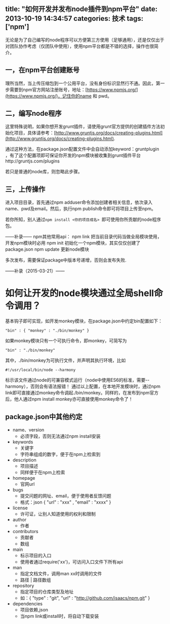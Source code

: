 title: "如何开发并发布node插件到npm平台"
date: 2013-10-19 14:34:57
categories: 技术
tags: ['npm']
---

无论是为了自己编写的node程序可以方便第三方使用（足够通用），还是仅仅出于对团队协作考虑（仅团队中使用），使用npm平台都是不错的选择，操作也很简介。

## 一，在npm平台创建账号

理所当然，当上传压缩包到一个公用平台，没有身份标识显然行不通。因此，第一步需要到npm官方网站注册账号，地址：[https://www.npmjs.org/](https://www.npmjs.org/)，记住你的name 和 pwd。

## 二，编写node程序

这里特殊说明，如果你想开发grunt插件，请使用grunt官方提供的创建插件方法初始化项目，具体请参考：[http://www.gruntjs.org/docs/creating-plugins.html](http://www.gruntjs.org/docs/creating-plugins.html).

通过这种方法，在package.json配置文件中会自动添加keyword：gruntplugin ，有了这个配置项即可保证你开发的npm模块被收集到grunt插件平台http://gruntjs.com/plugins

若只是普通的node库，则忽略此步骤。

<!--more-->

## 三，上传操作

进入项目目录，首先通过npm adduser命令添加创建者相关信息，依次录入name、pwd及email。然后，执行npm publish命令即可将项目上传至npm。

若你所知，别人通过`npm install <你的项目成名> `即可使用你所贡献的node程序包。

——补录——
npm其他常用api：
npm link  把当前目录代码当做全局模块使用，开发npm模块时必用
npm init  初始化一个npm模块，其实仅仅创建了package.json
npm update 更新node模块

多次发布，需要保证package中版本号递增，否则会发布失败.

——补录（2015-03-21）—— 

# 如何让开发的node模块通过全局shell命令调用？

基本钩子即可实现，如开发monkey模块，在package.json中约定bin配置如下：

`"bin" : {
        "monkey" : "./bin/monkey"
  }`

如果monkey模块只有一个可执行命令，即monkey，可简写为

`"bin" : "./bin/monkey"`

其中，./bin/monkey为可执行文件，并声明其执行环境，比如

`#!/usr/local/bin/node --harmony`

标示该文件通过node的可兼容模式运行（node中使用ES6的标准，需要--harmony），否则会有语法报错！
通过以上配置，在本地开发模块时，通过npm link即可直接通过monkey命令调起./bin/monkey。同样的，在发布到npm官方后，他人通过npm install monkey亦可直接使用monkey命令了！

## package.json中其他约定

- name、version
	- 必须字段，否则无法通过npm install安装
- keywords
	- 关键字
	- 字符串组成的数字，便于在npm上检索到
- description
	- 项目描述
	- 同样便于在npm上检索
- homepage
	- 官网url
- bugs
	- 提交问题的网址、email，便于使用者反馈问题
	- 格式：json { "url" : "xxx" , "email" : "xxxx" }
- license
	- 许可证，让别人知道使用的权利和限制
- author
	- 作者
- contributors
	- 贡献者
	- 数组
- main
	- 标示项目的入口
	- 使用者通过require('xx')，可访问入口文件下所有api
- man
	- 指定文档文件，调用man xx时调用的文件
	- 路径 | 路径数组
- repository
	- 指定项目的仓库类型及地址
	- 如：{  "type" : "git",  "url" : "http://github.com/isaacs/npm.git" }
- dependencies
	- 项目依赖,json
	- 当npm link或install时，将自动下载安装
